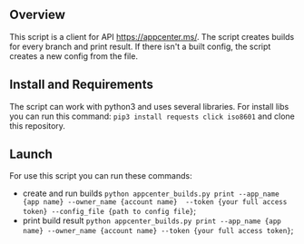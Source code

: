 ## Overview
This script is a client for API https://appcenter.ms/.
The script creates builds for every branch and print result.
If there isn't a built config, the script creates a new config from the file.
## Install and Requirements
The script can work with python3 and uses several libraries.
For install libs you can run this command:
`pip3 install requests click iso8601`
and clone this repository.
## Launch
For use this script you can run these commands:
- create and run builds 
    `python appcenter_builds.py print --app_name {app name} --owner_name {account name}  --token {your full access token} --config_file {path to config file}`;
- print build result
   `python appcenter_builds.py print --app_name {app name} --owner_name {account name} --token {your full access token}`;